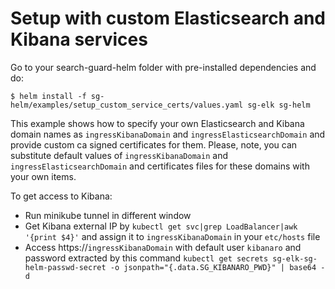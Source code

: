 # Setup with custom Elasticsearch and Kibana services 

Go to your search-guard-helm folder with pre-installed dependencies and do:
```
$ helm install -f sg-helm/examples/setup_custom_service_certs/values.yaml sg-elk sg-helm
```
This example shows how to specify your own Elasticsearch and Kibana domain names as `ingressKibanaDomain` and `ingressElasticsearchDomain` and provide custom ca signed certificates for them. 
Please, note, you can substitute default values of `ingressKibanaDomain` and `ingressElasticsearchDomain` and certificates files for these domains with your own items.

 To get access to Kibana:
  * Run minikube tunnel in different window
  * Get Kibana external IP by `kubectl get svc|grep LoadBalancer|awk '{print $4}'` and assign it to `ingressKibanaDomain` in your `etc/hosts` file
  * Access https://`ingressKibanaDomain` with default user `kibanaro` and password extracted by this command `kubectl get secrets sg-elk-sg-helm-passwd-secret -o jsonpath="{.data.SG_KIBANARO_PWD}" | base64 -d`
